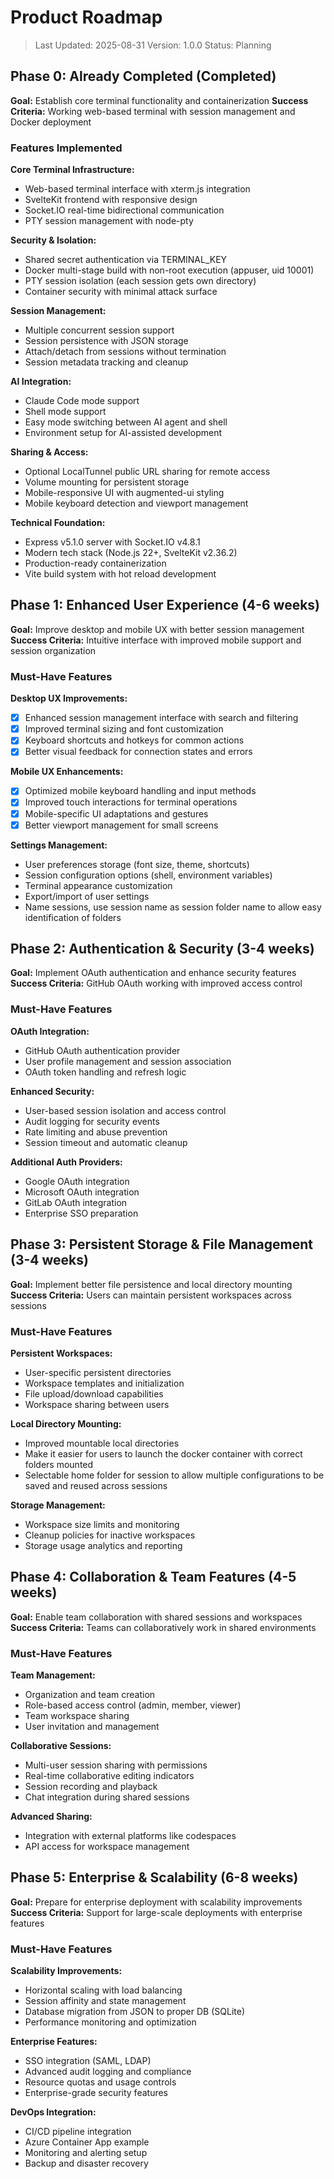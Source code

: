 # Product Roadmap

> Last Updated: 2025-08-31
> Version: 1.0.0
> Status: Planning

## Phase 0: Already Completed (Completed)

**Goal:** Establish core terminal functionality and containerization
**Success Criteria:** Working web-based terminal with session management and Docker deployment

### Features Implemented

**Core Terminal Infrastructure:**

- Web-based terminal interface with xterm.js integration
- SvelteKit frontend with responsive design
- Socket.IO real-time bidirectional communication
- PTY session management with node-pty

**Security & Isolation:**

- Shared secret authentication via TERMINAL_KEY
- Docker multi-stage build with non-root execution (appuser, uid 10001)
- PTY session isolation (each session gets own directory)
- Container security with minimal attack surface

**Session Management:**

- Multiple concurrent session support
- Session persistence with JSON storage
- Attach/detach from sessions without termination
- Session metadata tracking and cleanup

**AI Integration:**

- Claude Code mode support
- Shell mode support
- Easy mode switching between AI agent and shell
- Environment setup for AI-assisted development

**Sharing & Access:**

- Optional LocalTunnel public URL sharing for remote access
- Volume mounting for persistent storage
- Mobile-responsive UI with augmented-ui styling
- Mobile keyboard detection and viewport management

**Technical Foundation:**

- Express v5.1.0 server with Socket.IO v4.8.1
- Modern tech stack (Node.js 22+, SvelteKit v2.36.2)
- Production-ready containerization
- Vite build system with hot reload development

## Phase 1: Enhanced User Experience (4-6 weeks)

**Goal:** Improve desktop and mobile UX with better session management
**Success Criteria:** Intuitive interface with improved mobile support and session organization

### Must-Have Features

**Desktop UX Improvements:**

- [x] Enhanced session management interface with search and filtering
- [x] Improved terminal sizing and font customization
- [x] Keyboard shortcuts and hotkeys for common actions
- [x] Better visual feedback for connection states and errors

**Mobile UX Enhancements:**

- [x] Optimized mobile keyboard handling and input methods
- [x] Improved touch interactions for terminal operations
- [x] Mobile-specific UI adaptations and gestures
- [x] Better viewport management for small screens

**Settings Management:**

- User preferences storage (font size, theme, shortcuts)
- Session configuration options (shell, environment variables)
- Terminal appearance customization
- Export/import of user settings
- Name sessions, use session name as session folder name to allow easy identification of folders

## Phase 2: Authentication & Security (3-4 weeks)

**Goal:** Implement OAuth authentication and enhance security features
**Success Criteria:** GitHub OAuth working with improved access control

### Must-Have Features

**OAuth Integration:**

- GitHub OAuth authentication provider
- User profile management and session association
- OAuth token handling and refresh logic

**Enhanced Security:**

- User-based session isolation and access control
- Audit logging for security events
- Rate limiting and abuse prevention
- Session timeout and automatic cleanup

**Additional Auth Providers:**

- Google OAuth integration
- Microsoft OAuth integration
- GitLab OAuth integration
- Enterprise SSO preparation

## Phase 3: Persistent Storage & File Management (3-4 weeks)

**Goal:** Implement better file persistence and local directory mounting
**Success Criteria:** Users can maintain persistent workspaces across sessions

### Must-Have Features

**Persistent Workspaces:**

- User-specific persistent directories
- Workspace templates and initialization
- File upload/download capabilities
- Workspace sharing between users

**Local Directory Mounting:**

- Improved mountable local directories
- Make it easier for users to launch the docker container with correct folders mounted
- Selectable home folder for session to allow multiple configurations to be saved and reused across sessions

**Storage Management:**

- Workspace size limits and monitoring
- Cleanup policies for inactive workspaces
- Storage usage analytics and reporting

## Phase 4: Collaboration & Team Features (4-5 weeks)

**Goal:** Enable team collaboration with shared sessions and workspaces
**Success Criteria:** Teams can collaboratively work in shared environments

### Must-Have Features

**Team Management:**

- Organization and team creation
- Role-based access control (admin, member, viewer)
- Team workspace sharing
- User invitation and management

**Collaborative Sessions:**

- Multi-user session sharing with permissions
- Real-time collaborative editing indicators
- Session recording and playback
- Chat integration during shared sessions

**Advanced Sharing:**

- Integration with external platforms like codespaces
- API access for workspace management

## Phase 5: Enterprise & Scalability (6-8 weeks)

**Goal:** Prepare for enterprise deployment with scalability improvements
**Success Criteria:** Support for large-scale deployments with enterprise features

### Must-Have Features

**Scalability Improvements:**

- Horizontal scaling with load balancing
- Session affinity and state management
- Database migration from JSON to proper DB (SQLite)
- Performance monitoring and optimization

**Enterprise Features:**

- SSO integration (SAML, LDAP)
- Advanced audit logging and compliance
- Resource quotas and usage controls
- Enterprise-grade security features

**DevOps Integration:**

- CI/CD pipeline integration
- Azure Container App example
- Monitoring and alerting setup
- Backup and disaster recovery
